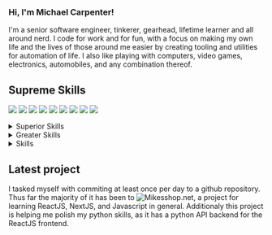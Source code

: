 ### Hi, I'm Michael Carpenter!
I'm a senior software engineer, tinkerer, gearhead, lifetime learner and all around nerd. I code for work and for fun, with a focus on making my own life and the lives of those around me easier by creating tooling and utilities for automation of life. I also like playing with computers, video games, electronics, automobiles, and any combination thereof.

## Supreme Skills
![](https://img.shields.io/badge/Code-c-informational?style=flat&logo=c%2B%2B&logoColor=white&color=4AB197)
![](https://img.shields.io/badge/Code-c++-informational?style=flat&logo=c%2B%2B&logoColor=white&color=4AB197)
![](https://img.shields.io/badge/Code-python-informational?style=flat&logo=python&logoColor=white&color=4AB197)
![](https://img.shields.io/badge/Tools-AWS-informational?style=flat&logo=amazon%20aws&logoColor=white&color=4AB197)
![](https://img.shields.io/badge/Tools-GIT-informational?style=flat&logo=git&logoColor=white&color=4AB197)
![](https://img.shields.io/badge/Tools-Linux-informational?style=flat&logo=linux&logoColor=white&color=4AB197)
![](https://img.shields.io/badge/Lib-React-informational?style=flat&logo=react&logoColor=white&color=4AB197)
![](https://img.shields.io/badge/Lib-Next.JS-informational?style=flat&logo=next.js&logoColor=white&color=4AB197)
![](https://img.shields.io/badge/Lib-SqlAlchemy-informational?style=flat&logo=sqlite&logoColor=white&color=4AB197)

<details>
<summary>Superior Skills</summary>

![](https://img.shields.io/badge/Tools-Docker-informational?style=flat&logo=docker&logoColor=white&color=4AB197)
![](https://img.shields.io/badge/Tools-VirtualBox-informational?style=flat&logo=virtualbox&logoColor=white&color=4AB197)
![](https://img.shields.io/badge/Code-Javascript-informational?style=flat&logo=javascript&logoColor=white&color=4AB197)
![](https://img.shields.io/badge/Code-Bash-informational?style=flat&logo=gnu%20bash&logoColor=white&color=4AB197)
![](https://img.shields.io/badge/Cars-GM-informational?style=flat&logo=general%20motors&logoColor=white&color=4AB197)
![](https://img.shields.io/badge/Lib-Flask-informational?style=flat&logo=sqlite&logoColor=white&color=4AB197)
![](https://img.shields.io/badge/Code-c%23-informational?style=flat&logo=.net&logoColor=white&color=4AB197)
![](https://img.shields.io/badge/Tools-Jenkins-informational?style=flat&logo=jenkins&logoColor=white&color=4AB197)
  
</details>
<details>
<summary>Greater Skills</summary>

![](https://img.shields.io/badge/Code-php-informational?style=flat&logo=php&logoColor=white&color=4AB197)
![](https://img.shields.io/badge/Lib-Laravel-informational?style=flat&logo=laravel&logoColor=white&color=4AB197)
  
</details>

<details>
<summary>Skills</summary>
  
![](https://img.shields.io/badge/Lib-Django-informational?style=flat&logo=django&logoColor=white&color=4AB197)
![](https://img.shields.io/badge/Code-Racket-informational?style=flat&logo=racket&logoColor=white&color=4AB197)
  
</details>

## Latest project
I tasked myself with commiting at least once per day to a github repository. Thus far the majority of it has been to ![Mikesshop.net](https://github.com/malcom2073/mikesshop.net), a project for learning ReactJS, NextJS, and Javascript in general. Additionaly this project is helping me polish my python skills, as it has a python API backend for the ReactJS frontend.

